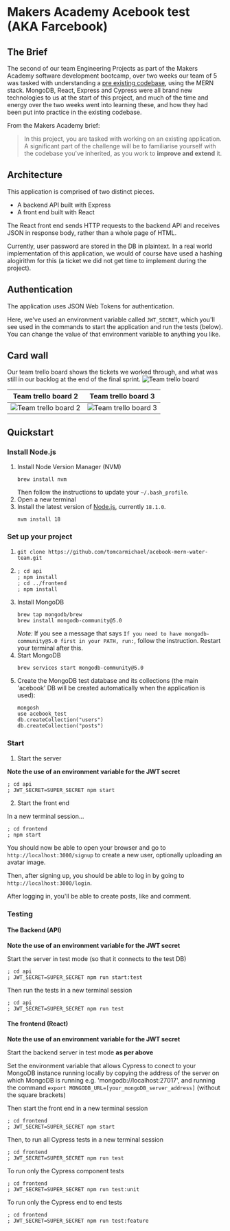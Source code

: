 # Makers Academy Acebook test (AKA Farcebook)

## The Brief

The second of our team Engineering Projects as part of the Makers Academy software development bootcamp, over two weeks our team of 5 was tasked with understanding a [pre existing codebase](https://github.com/makersacademy/acebook-mern-template), using the MERN stack. MongoDB, React, Express and Cypress were all brand new technologies to us at the start of this project, and much of the time and energy over the two weeks went into learning these, and how they had been put into practice in the existing codebase.

From the Makers Academy brief:

>In this project, you are tasked with working on an existing application. A significant part of the challenge will be to familiarise yourself with the codebase you've inherited, as you work to **improve and extend** it.

## Architecture

This application is comprised of two distinct pieces.

- A backend API built with Express
- A front end built with React

The React front end sends HTTP requests to the backend API and receives JSON in response body, rather than a whole page of HTML.

Currently, user password are stored in the DB in plaintext. In a real world implementation of this application, we would of course have used a hashing alogirithm for this (a ticket we did not get time to implement during the project).

## Authentication

The application uses JSON Web Tokens for authentication.

Here, we've used an environment variable called `JWT_SECRET`, which you'll see used in the commands to start the application and run the tests (below). You can change the value of that environment variable to anything you like.

## Card wall

Our team trello board shows the tickets we worked through, and what was still in our backlog at the end of the final sprint.
![Team trello board](./tickets/trello-board-main.png)

|Team trello board 2|Team trello board 3|
|:-:|:-:|
|![Team trello board 2](./tickets/trello-in-prod-2.png)|![Team trello board 3](./tickets/trello-in-prod-3.png)|


## Quickstart

### Install Node.js

1. Install Node Version Manager (NVM)
   ```
   brew install nvm
   ```
   Then follow the instructions to update your `~/.bash_profile`.
2. Open a new terminal
3. Install the latest version of [Node.js](https://nodejs.org/en/), currently `18.1.0`.
   ```
   nvm install 18
   ```

### Set up your project

1. `git clone https://github.com/tomcarmichael/acebook-mern-water-team.git`
2. 
   ```
   ; cd api
   ; npm install
   ; cd ../frontend
   ; npm install
   ```
3. Install MongoDB
   ```
   brew tap mongodb/brew
   brew install mongodb-community@5.0
   ```
   *Note:* If you see a message that says `If you need to have mongodb-community@5.0 first in your PATH, run:`, follow the instruction. Restart your terminal after this.
4. Start MongoDB
   ```
   brew services start mongodb-community@5.0
   ```
5. Create the MongoDB test database and its collections (the main 'acebook' DB will be created automatically when the application is used):
   ```
   mongosh
   use acebook_test
   db.createCollection("users")
   db.createCollection("posts")
   ```

### Start

1. Start the server

  **Note the use of an environment variable for the JWT secret**

   ```
   ; cd api
   ; JWT_SECRET=SUPER_SECRET npm start
   ```
2. Start the front end

  In a new terminal session...

  ```
  ; cd frontend
  ; npm start
  ```

You should now be able to open your browser and go to `http://localhost:3000/signup` to create a new user, optionally uploading an avatar image.

Then, after signing up, you should be able to log in by going to `http://localhost:3000/login`.

After logging in, you'll be able to create posts, like and comment.

### Testing

#### The Backend (API)

**Note the use of an environment variable for the JWT secret**

  Start the server in test mode (so that it connects to the test DB)

  ```
  ; cd api
  ; JWT_SECRET=SUPER_SECRET npm run start:test
  ```

  Then run the tests in a new terminal session

  ```
  ; cd api
  ; JWT_SECRET=SUPER_SECRET npm run test
  ```

#### The frontend (React)

**Note the use of an environment variable for the JWT secret**

  Start the backend server in test mode **as per above**

  Set the environment variable that allows Cypress to conect to your MongoDB instance running locally by copying the address of the server on which MongoDB is running e.g. 'mongodb://localhost:27017', and running the command `export MONGODB_URL=[your_mongoDB_server_address]` (without the square brackets)

  Then start the front end in a new terminal session

  ```
  ; cd frontend
  ; JWT_SECRET=SUPER_SECRET npm start
  ```

  Then, to run all Cypress tests in a new terminal session

  ```
  ; cd frontend
  ; JWT_SECRET=SUPER_SECRET npm run test
  ```

  To run only the Cypress component tests

  ```
  ; cd frontend
  ; JWT_SECRET=SUPER_SECRET npm run test:unit
  ```

  To run only the Cypress end to end tests

  ```
  ; cd frontend
  ; JWT_SECRET=SUPER_SECRET npm run test:feature
  ```

